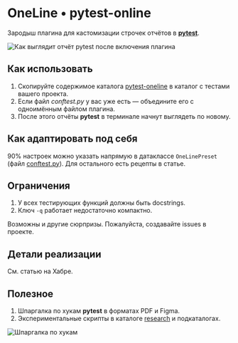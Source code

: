 # OneLine • pytest-online
Зародыш плагина для кастомизации строчек отчётов в **[pytest](https://docs.pytest.org/)**.

![Как выглядит отчёт pytest после включения плагина](https://github.com/user-attachments/assets/9368babb-93dd-4a43-b12b-849fc7dcb197)

## Как использовать
1. Скопируйте содержимое каталога [pytest-oneline](pytest-oneline/) в каталог с тестами вашего проекта.
2. Если файл _conftest.py_ у вас уже есть — объедините его с одноимённым файлом плагина.
3. После этого отчёты **pytest** в терминале начнут выглядеть по новому.

## Как адаптировать под себя
90% настроек можно указать напрямую в датаклассе ```OneLinePreset``` (файл [conftest.py](pytest-oneline/conftest.py)).
Для остального есть рецепты в статье.

## Ограничения
1. У всех тестирующих функций должны быть docstrings.
2. Ключ ```-q``` работает недостаточно компактно.

Возможны и другие сюрпризы. Пожалуйста, создавайте issues в проекте.

## Детали реализации
См. статью на Хабре.

## Полезное
1. Шпаргалка по хукам **pytest** в форматах PDF и Figma.
2. Экспериментальные скрипты в каталоге [research](research/) и подкаталогах.

![Шпаргалка по хукам](https://github.com/user-attachments/assets/7db3fccd-d7d1-414d-9224-f5b2cc3275b1)
